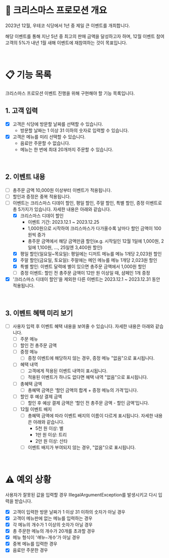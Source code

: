 # 🎄 크리스마스 프로모션 개요

2023년 12월, 우테코 식당에서 1년 중 제일 큰 이벤트를 개최합니다.

해당 이벤트를 통해 지난 5년 중 최고의 판매 금액을 달성하고자 하며, 12월 이벤트 참여 고객의 5%가 내년 1월 새해 이벤트에 재참여하는 것이 목표입니다.

<br>

# 📋 기능 목록

크리스마스 프로모션 이벤트 진행을 위해 구현해야 할 기능 목록입니다.

## 1. 고객 입력
- [x] 고객은 식당에 방문할 날짜를 선택할 수 있습니다.
    - 방문할 날짜는 1 이상 31 이하의 숫자로 입력할 수 있습니다.
- [x] 고객은 메뉴를 미리 선택할 수 있습니다.
    - 음료만 주문할 수 없습니다.
    - 메뉴는 한 번에 최대 20개까지 주문할 수 있습니다.

<br>

## 2. 이벤트 내용
- [ ] 총주문 금액 10,000원 이상부터 이벤트가 적용됩니다.
- [ ] 할인과 증정은 중복 적용됩니다.
- [ ] 이벤트는 크리스마스 디데이 할인, 평일 할인, 주말 할인, 특별 할인, 증정 이벤트로 총 5가지가 있습니다. 자세한 내용은 아래와 같습니다.
  - [x] 크리스마스 디데이 할인
      - 이벤트 기간: 2023.12.1 ~ 2023.12.25
      - 1,000원으로 시작하여 크리스마스가 다가올수록 날마다 할인 금액이 100원씩 증가
      - 총주문 금액에서 해당 금액만큼 할인(e.g. 시작일인 12월 1일에 1,000원, 2일에 1,100원, ..., 25일엔 3,400원 할인)
  - [x] 평일 할인(일요일~목요일): 평일에는 디저트 메뉴를 메뉴 1개당 2,023원 할인
  - [x] 주말 할인(금요일, 토요일): 주말에는 메인 메뉴를 메뉴 1개당 2,023원 할인
  - [x] 특별 할인: 이벤트 달력에 별이 있으면 총주문 금액에서 1,000원 할인
  - [ ] 증정 이벤트: 할인 전 총주문 금액이 12만 원 이상일 때, 샴페인 1개 증정
- [x] '크리스마스 디데이 할인'을 제외한 다른 이벤트는 2023.12.1 ~ 2023.12.31 동안 적용됩니다.

<br>

## 3. 이벤트 혜택 미리 보기
- [ ] 사용자 입력 후 이벤트 혜택 내용을 보여줄 수 있습니다. 자세한 내용은 아래와 같습니다.
  - [ ] 주문 메뉴
  - [ ] 할인 전 총주문 금액
  - [ ] 증정 메뉴
      - [ ] 증정 이벤트에 해당하지 않는 경우, 증정 메뉴 "없음"으로 표시됩니다.
  - [ ] 혜택 내역
      - [ ] 고객에게 적용된 이벤트 내역이 표시됩니다.
      - [ ] 적용된 이벤트가 하나도 없다면 혜택 내역 "없음"으로 표시됩니다.
  - [ ] 총혜택 금액
      - [ ] 총혜택 금액은 ‘할인 금액의 합계 + 증정 메뉴의 가격’입니다.
  - [ ] 할인 후 예상 결제 금액
      - [ ] 할인 후 예상 결제 금액은 ‘할인 전 총주문 금액 - 할인 금액’입니다.
  - [ ] 12월 이벤트 배지
      - [ ] 총혜택 금액에 따라 이벤트 배지의 이름이 다르게 표시됩니다. 자세한 내용은 아래와 같습니다.
          - 5천 원 이상: 별
          - 1만 원 이상: 트리
          - 2만 원 이상: 산타
      - [ ] 이벤트 배지가 부여되지 않는 경우, "없음"으로 표시됩니다.

<br>

# ⚠️ 예외 상황

사용자가 잘못된 값을 입력할 경우 IllegalArgumentException를 발생시키고 다시 입력을 받습니다.

- [x] 고객이 입력한 방문 날짜가 1 이상 31 이하의 숫자가 아닐 경우
- [x] 고객이 메뉴판에 없는 메뉴를 입력하는 경우
- [x] 각 메뉴의 개수가 1 이상의 숫자가 아닐 경우
- [x] 총 주문한 메뉴의 개수가 20개를 초과할 경우
- [x] 메뉴 형식이 ‘$메뉴-$개수’가 아닐 경우
- [x] 중복 메뉴를 입력한 경우
- [x] 음료만 주문한 경우
